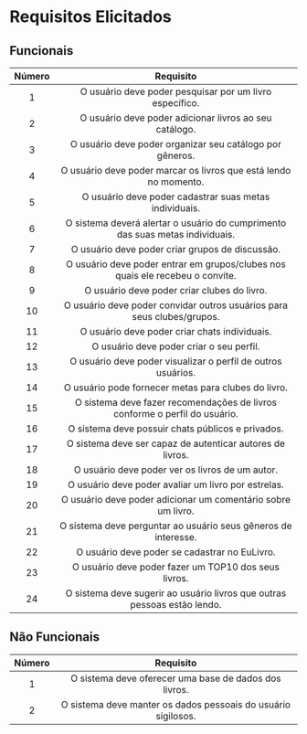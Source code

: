 # Requisitos Elicitados

## Funcionais
|Número|Requisito|
| :--------: | :----: |
|1|O usuário deve poder pesquisar por um livro específico.
|2|O usuário deve poder adicionar livros ao seu catálogo.
|3|O usuário deve poder organizar seu catálogo por gêneros.
|4|O usuário deve poder marcar os livros que está lendo no momento.
|5|O usuário deve poder cadastrar suas metas individuais.
|6|O sistema deverá alertar o usuário do cumprimento das suas metas individuais.
|7|O usuário deve poder criar grupos de discussão.
|8|O usuário deve poder entrar em grupos/clubes nos quais ele recebeu o convite.
|9|O usuário deve poder criar clubes do livro.
|10|O usuário deve poder convidar outros usuários para seus clubes/grupos.
|11|O usuário deve poder criar chats individuais.
|12|O usuário deve poder criar o seu perfil.
|13|O usuário deve poder visualizar o perfil de outros usuários.
|14|O usuário pode fornecer metas para clubes do livro.
|15|O sistema deve fazer recomendações de livros conforme o perfil do usuário.
|16|O sistema deve possuir chats públicos e privados.
|17|O sistema deve ser capaz de autenticar autores de livros.
|18|O usuário deve poder ver os livros de um autor.
|19|O usuário deve poder avaliar um livro por estrelas.
|20|O usuário deve poder adicionar um comentário sobre um livro.
|21|O sistema deve perguntar ao usuário seus gêneros de interesse.
|22|O usuário deve poder se cadastrar no EuLivro.
|23|O usuário deve poder fazer um TOP10 dos seus livros.
|24|O sistema deve sugerir ao usuário livros que outras pessoas estão lendo.

## Não Funcionais
|Número|Requisito|
| :--------: | :----: |
|1|O sistema deve oferecer uma base de dados dos livros.
|2|O sistema deve manter os dados pessoais do usuário sigilosos.